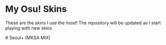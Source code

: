 # My Osu! Skins
These are the skins I use the most!
The repository will be updated as I start playing with new skins

<div>
  # Seoul+ (MKSA MIX)

